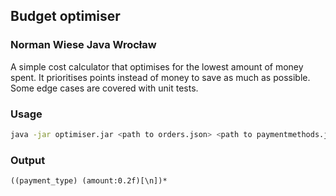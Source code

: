 ## Budget optimiser

### Norman Wiese Java Wrocław

A simple cost calculator that optimises for the lowest amount of money spent.
It prioritises points instead of money to save as much as possible. Some edge cases are covered with unit tests.

### Usage
```bash
java -jar optimiser.jar <path to orders.json> <path to paymentmethods.json>
```

### Output
```
((payment_type) (amount:0.2f)[\n])*
```
